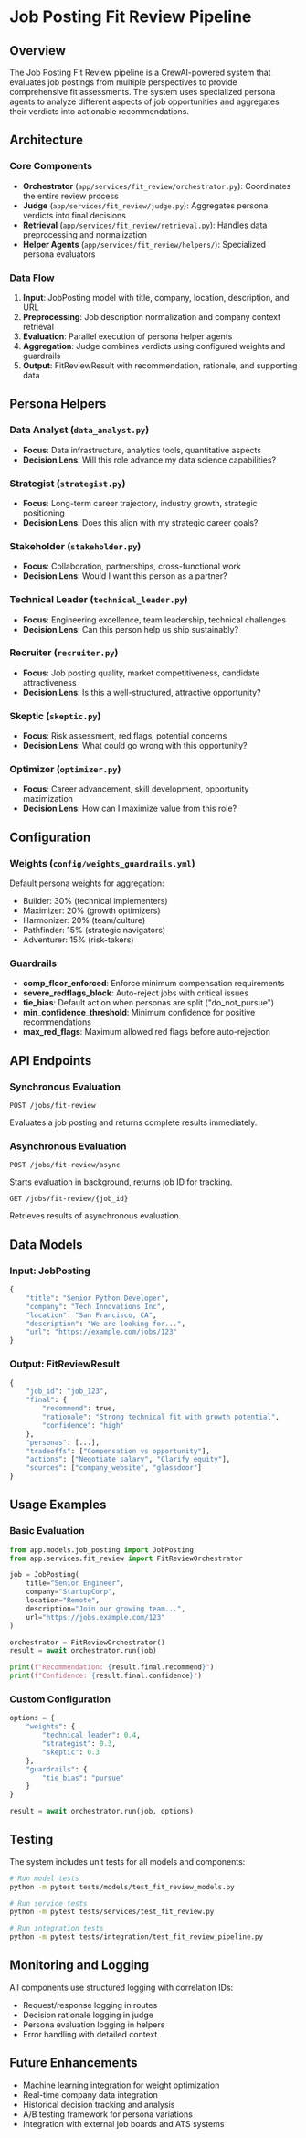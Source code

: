 # Job Posting Fit Review Pipeline

## Overview

The Job Posting Fit Review pipeline is a CrewAI-powered system that evaluates job postings from multiple perspectives to provide comprehensive fit assessments. The system uses specialized persona agents to analyze different aspects of job opportunities and aggregates their verdicts into actionable recommendations.

## Architecture

### Core Components

- **Orchestrator** (`app/services/fit_review/orchestrator.py`): Coordinates the entire review process
- **Judge** (`app/services/fit_review/judge.py`): Aggregates persona verdicts into final decisions
- **Retrieval** (`app/services/fit_review/retrieval.py`): Handles data preprocessing and normalization
- **Helper Agents** (`app/services/fit_review/helpers/`): Specialized persona evaluators

### Data Flow

1. **Input**: JobPosting model with title, company, location, description, and URL
2. **Preprocessing**: Job description normalization and company context retrieval
3. **Evaluation**: Parallel execution of persona helper agents
4. **Aggregation**: Judge combines verdicts using configured weights and guardrails
5. **Output**: FitReviewResult with recommendation, rationale, and supporting data

## Persona Helpers

### Data Analyst (`data_analyst.py`)
- **Focus**: Data infrastructure, analytics tools, quantitative aspects
- **Decision Lens**: Will this role advance my data science capabilities?

### Strategist (`strategist.py`)
- **Focus**: Long-term career trajectory, industry growth, strategic positioning
- **Decision Lens**: Does this align with my strategic career goals?

### Stakeholder (`stakeholder.py`)
- **Focus**: Collaboration, partnerships, cross-functional work
- **Decision Lens**: Would I want this person as a partner?

### Technical Leader (`technical_leader.py`)
- **Focus**: Engineering excellence, team leadership, technical challenges
- **Decision Lens**: Can this person help us ship sustainably?

### Recruiter (`recruiter.py`)
- **Focus**: Job posting quality, market competitiveness, candidate attractiveness
- **Decision Lens**: Is this a well-structured, attractive opportunity?

### Skeptic (`skeptic.py`)
- **Focus**: Risk assessment, red flags, potential concerns
- **Decision Lens**: What could go wrong with this opportunity?

### Optimizer (`optimizer.py`)
- **Focus**: Career advancement, skill development, opportunity maximization
- **Decision Lens**: How can I maximize value from this role?

## Configuration

### Weights (`config/weights_guardrails.yml`)

Default persona weights for aggregation:
- Builder: 30% (technical implementers)
- Maximizer: 20% (growth optimizers)
- Harmonizer: 20% (team/culture)
- Pathfinder: 15% (strategic navigators)
- Adventurer: 15% (risk-takers)

### Guardrails

- **comp_floor_enforced**: Enforce minimum compensation requirements
- **severe_redflags_block**: Auto-reject jobs with critical issues
- **tie_bias**: Default action when personas are split ("do_not_pursue")
- **min_confidence_threshold**: Minimum confidence for positive recommendations
- **max_red_flags**: Maximum allowed red flags before auto-rejection

## API Endpoints

### Synchronous Evaluation
```
POST /jobs/fit-review
```
Evaluates a job posting and returns complete results immediately.

### Asynchronous Evaluation
```
POST /jobs/fit-review/async
```
Starts evaluation in background, returns job ID for tracking.

```
GET /jobs/fit-review/{job_id}
```
Retrieves results of asynchronous evaluation.

## Data Models

### Input: JobPosting
```python
{
    "title": "Senior Python Developer",
    "company": "Tech Innovations Inc", 
    "location": "San Francisco, CA",
    "description": "We are looking for...",
    "url": "https://example.com/jobs/123"
}
```

### Output: FitReviewResult
```python
{
    "job_id": "job_123",
    "final": {
        "recommend": true,
        "rationale": "Strong technical fit with growth potential",
        "confidence": "high"
    },
    "personas": [...],
    "tradeoffs": ["Compensation vs opportunity"],
    "actions": ["Negotiate salary", "Clarify equity"],
    "sources": ["company_website", "glassdoor"]
}
```

## Usage Examples

### Basic Evaluation
```python
from app.models.job_posting import JobPosting
from app.services.fit_review import FitReviewOrchestrator

job = JobPosting(
    title="Senior Engineer",
    company="StartupCorp",
    location="Remote",
    description="Join our growing team...",
    url="https://jobs.example.com/123"
)

orchestrator = FitReviewOrchestrator()
result = await orchestrator.run(job)

print(f"Recommendation: {result.final.recommend}")
print(f"Confidence: {result.final.confidence}")
```

### Custom Configuration
```python
options = {
    "weights": {
        "technical_leader": 0.4,
        "strategist": 0.3,
        "skeptic": 0.3
    },
    "guardrails": {
        "tie_bias": "pursue"
    }
}

result = await orchestrator.run(job, options)
```

## Testing

The system includes unit tests for all models and components:

```bash
# Run model tests
python -m pytest tests/models/test_fit_review_models.py

# Run service tests  
python -m pytest tests/services/test_fit_review.py

# Run integration tests
python -m pytest tests/integration/test_fit_review_pipeline.py
```

## Monitoring and Logging

All components use structured logging with correlation IDs:
- Request/response logging in routes
- Decision rationale logging in judge
- Persona evaluation logging in helpers
- Error handling with detailed context

## Future Enhancements

- Machine learning integration for weight optimization
- Real-time company data integration
- Historical decision tracking and analysis
- A/B testing framework for persona variations
- Integration with external job boards and ATS systems